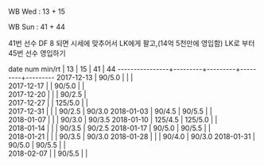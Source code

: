 WB Wed : 13 + 15

WB Sun : 41 + 44

41번 선수 DF 8 되면 시세에 맞추어서 LK에게 팔고,(14억 5천만에 영입함) LK로 부터 45번 선수 영입하기

date num min/rt |    13   |    15   |    41   |    44
----------------+---------+---------+---------+---------
2017-12-13      |  90/5.0 |         |         |        
2017-12-17      |         |  90/5.0 |         |        
2017-12-20      |         |         |  90/2.5 |        
2017-12-27      |         | 125/5.0 |         |        
2017-12-31      |         |         |  90/2.5 |  90/3.0
2018-01-03      |  90/4.5 |  90/5.5 |         |        
2018-01-07      |         |         |  90/3.0 |  90/3.5
2018-01-10      | 125/4.5 | 125/5.0 |         |        
2018-01-14      |         |         |  90/3.5 |  90/2.5
2018-01-17      |  90/5.0 |  90/5.5 |         |        
2018-01-21      |         |         |  90/3.5 |  90/3.0
2018-01-28      |         |         |  90/4.0 |  90/3.0
2018-01-31      |  90/5.0 |  90/5.5 |         |        
2018-02-07      |         |  90/5.5 |         |        

